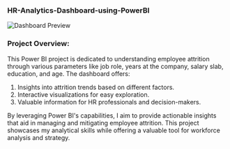 ### HR-Analytics-Dashboard-using-PowerBI



![Dashboard Preview](https://github.com/DhruvBhatnagar99/PowerBI-Project-HR-Analytics-Dashboard/assets/88309364/47a9015f-89c3-4497-9f64-9febacf9a6cb)




### Project Overview:
This Power BI project is dedicated to understanding employee attrition through various parameters like job role, years at the company, salary slab, education, and age. The dashboard offers:

1. Insights into attrition trends based on different factors.
2. Interactive visualizations for easy exploration.
3. Valuable information for HR professionals and decision-makers.
   
By leveraging Power BI's capabilities, I aim to provide actionable insights that aid in managing and mitigating employee attrition. This project showcases my analytical skills while offering a valuable tool for workforce analysis and strategy.
